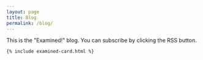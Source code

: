 ```yaml
---
layout: page
title: Blog
permalink: /blog/
---
```


This is the "Examined!" blog. You can subscribe by clicking the RSS button. 

    {% include examined-card.html %}

